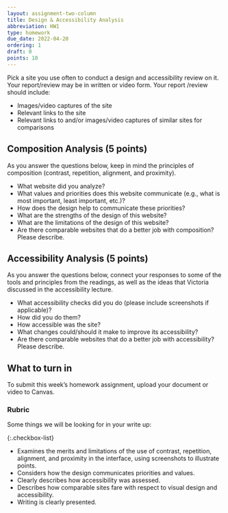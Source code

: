 ```yaml
---
layout: assignment-two-column
title: Design & Accessibility Analysis
abbreviation: HW1
type: homework
due_date: 2022-04-20
ordering: 1
draft: 0
points: 10
---
```



Pick a site you use often to conduct a design and accessibility review on it. Your report/review may be in written or video form. Your report /review should include:

* Images/video captures of the site
* Relevant links to the site
* Relevant links to and/or images/video captures of similar sites for comparisons


## Composition Analysis (5 points)
As you answer the questions below, keep in mind the principles of composition (contrast, repetition, alignment, and proximity).

* What website did you analyze?
* What values and priorities does this website communicate (e.g., what is most important, least important, etc.)? 
* How does the design help to communicate these priorities?
* What are the strengths of the design of this website?
* What are the limitations of the design of this website?
* Are there comparable websites that do a better job with composition? Please describe.

## Accessibility Analysis (5 points)
As you answer the questions below, connect your responses to some of the tools and principles from the readings, as well as the ideas that Victoria discussed in the accessibility lecture.

* What accessibility checks did you do (please include screenshots if applicable)?
* How did you do them?
* How accessible was the site?
* What changes could/should it make to improve its accessibility?
* Are there comparable websites that do a better job with accessibility? Please describe.

## What to turn in
To submit this week’s homework assignment, upload your document or video to Canvas.

### Rubric
Some things we will be looking for in your write up:

{:.checkbox-list}
* Examines the merits and limitations of the use of contrast, repetition, alignment, and proximity in the interface, using screenshots to illustrate points.
* Considers how the design communicates priorities and values.
* Clearly describes how accessibility was assessed.
* Describes how comparable sites fare with respect to visual design and accessibility.
* Writing is clearly presented.


